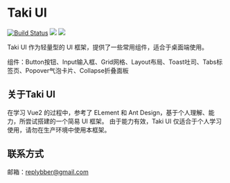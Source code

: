 # Taki UI
[![Build Status](https://travis-ci.org/VF25G/TakiUI.svg?branch=master)](https://travis-ci.org/VF25G/TakiUI)
![](https://img.shields.io/badge/language-JavaScript-yellow.svg)
![](https://img.shields.io/badge/license-MIT-000000.svg)

Taki UI 作为轻量型的 UI 框架，提供了一些常用组件，适合于桌面端使用。

组件：Button按钮、Input输入框、Grid网格、Layout布局、Toast吐司、Tabs标签页、Popover气泡卡片、Collapse折叠面板

## 关于Taki UI

在学习 Vue2 的过程中，参考了 ELement 和 Ant Design，基于个人理解、能力，所尝试搭建的一个简易 UI 框架。
由于能力有效，Taki UI 仅适合于个人学习使用，请勿在生产环境中使用本框架。

## 联系方式
邮箱：replybber@gmail.com